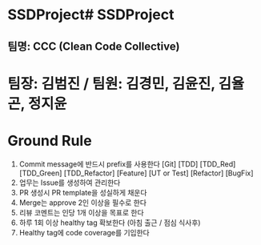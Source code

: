 # SSDProject# SSDProject
## 팀명: CCC (Clean Code Collective)
# 팀장: 김범진 / 팀원: 김경민, 김윤진, 김율곤, 정지윤

# Ground Rule
1. Commit message에 반드시 prefix를 사용한다
   [Git]
   [TDD] [TDD_Red] [TDD_Green] [TDD_Refactor]
   [Feature] [UT or Test] [Refactor] [BugFix]
2. 업무는 Issue를 생성하여 관리한다
3. PR 생성시 PR template을 성실하게 채운다
4. Merge는 approve 2인 이상을 필수로 한다
5. 리뷰 코멘트는 인당 1개 이상을 목표로 한다
6. 하루 1회 이상 healthy tag 확보한다 (아침 출근 / 점심 식사후)
7. Healthy tag에 code coverage를 기입한다
